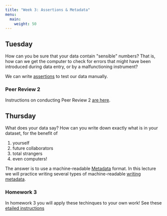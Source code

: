 ```yaml
---
title: "Week 3: Assertions & Metadata"
menu: 
  main:
    weight: 50
---
```


## Tuesday

How can you be sure that your data contain "sensible" numbers? That is, how can we get the computer to check for errors that might have been introduced during data entry, or by a malfunctioning instrument?

We can write [assertions](../06_assert) to test our data manually. 

### Peer Review 2 

Instructions on conducting Peer Review 2 [are here](../06_PeerReview_2).

## Thursday

What does your data say? How can you write down exactly what is in your dataset, for the benefit of 

1. yourself
1. future collaborators
1. total strangers
1. even computers!

The answer is to use a machine-readable [Metadata](../07_metadata) format. In this lecture we will practice writing several types of machine-readable [writing metadata](../07_writing_metadata).

### Homework 3

In homework 3 you will apply these techinques to your own work! See these [etailed instructions](../07_Homework_3)